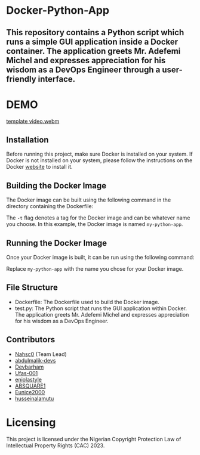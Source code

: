 # Docker-Python-App

This repository contains a Python script which runs a simple GUI application inside a Docker container. The application greets Mr. Adefemi Michel and expresses appreciation for his wisdom as a DevOps Engineer through a user-friendly interface.
-----------------------------------------------------------------------------------------------------------------------------------

# DEMO

[template video.webm](https://github.com/Nahsc0/Dockerized-Python-Script-Alpine/assets/106038656/0aeeefa9-bd28-499b-897c-48e75300a314)

## Installation

Before running this project, make sure Docker is installed on your system. If Docker is not installed on your system, please follow the instructions on the Docker [website](https://docs.docker.com/get-docker/) to install it.

## Building the Docker Image

The Docker image can be built using the following command in the directory containing the Dockerfile:


The `-t` flag denotes a tag for the Docker image and can be whatever name you choose. In this example, the Docker image is named `my-python-app`.

## Running the Docker Image

Once your Docker image is built, it can be run using the following command:


Replace `my-python-app` with the name you chose for your Docker image.

## File Structure

- Dockerfile: The Dockerfile used to build the Docker image.
- test.py: The Python script that runs the GUI application within Docker. The application greets Mr. Adefemi Michel and expresses appreciation for his wisdom as a DevOps Engineer.

## Contributors

- [Nahsc0](https://github.com/Nahsc0) (Team Lead)
- [abdulmalik-devs](https://github.com/abdulmalik-devs)
- [Devbarham](https://github.com/Devbarham)
- [Ufas-001](https://github.com/Ufas-001)
- [eniolastyle](https://github.com/eniolastyle)
- [ABSQUARE1](https://github.com/ABSQUARE1)
- [Eunice2000](https://github.com/Eunice2000)
- [husseinalamutu](https://github.com/husseinalamutu)

# Licensing

This project is licensed under the Nigerian Copyright Protection Law of Intellectual Property Rights (CAC) 2023.
